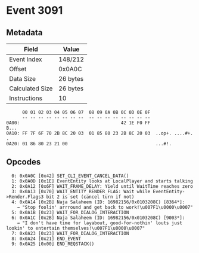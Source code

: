 # Event 3091

## Metadata

| Field           | Value    |
|-----------------|----------|
| Event Index     | 148/212  |
| Offset          | 0x0A0C   |
| Data Size       | 26 bytes |
| Calculated Size | 26 bytes |
| Instructions    | 10       |

```
      00 01 02 03 04 05 06 07  08 09 0A 0B 0C 0D 0E 0F
      -- -- -- -- -- -- -- --  -- -- -- -- -- -- -- --
0A00:                                      42 1E F0 FF              B...
0A10: FF 7F 6F 70 2B 8C 20 03  01 85 80 23 2B 8C 20 03  ..op+. ....#+. .
0A20: 01 86 80 23 21 00                                 ...#!.          
```

## Opcodes

```
  0: 0x0A0C [0x42] SET_CLI_EVENT_CANCEL_DATA()
  1: 0x0A0D [0x1E] EventEntity looks at LocalPlayer and starts talking
  2: 0x0A12 [0x6F] WAIT_FRAME_DELAY: Yield until WaitTime reaches zero
  3: 0x0A13 [0x70] WAIT_ENTITY_RENDER_FLAG: Wait while EventEntity->Render.Flags3 bit 2 is set (cancel turn if not)
  4: 0x0A14 [0x2B] Naja Salaheem (ID: 16982156/0x0103208C) [8364*]:
    → "Stop foolin' arrround and get back to work!\u007F1\u0000\u0007"
  5: 0x0A1B [0x23] WAIT_FOR_DIALOG_INTERACTION
  6: 0x0A1C [0x2B] Naja Salaheem (ID: 16982156/0x0103208C) [9003*]:
    → "I don't have time for layabout, good-for-nothin' louts just lookin' to entertain themselves!\u007F1\u0000\u0007"
  7: 0x0A23 [0x23] WAIT_FOR_DIALOG_INTERACTION
  8: 0x0A24 [0x21] END_EVENT
  9: 0x0A25 [0x00] END_REQSTACK()
```

